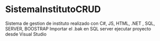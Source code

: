 # SistemaInstitutoCRUD
Sistema de gestion de instituto realizado con C#, JS, HTML, .NET , SQL, SERVER, BOOSTRAP
Importar el .bak en SQL server
ejecutar proyecto desde Visual Studio
